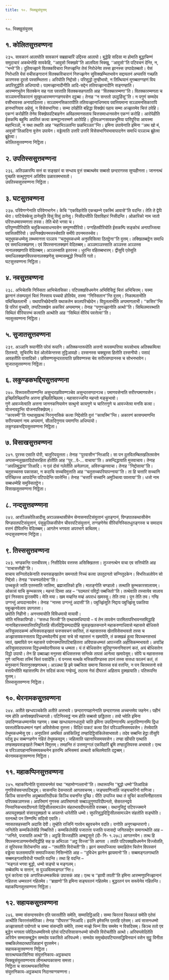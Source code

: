```yaml
---
title: १०. भिक्खुसंयुत्तम्

---
```

१०. भिक्खुसंयुत्तम्  


## १. कोलितसुत्तवण्णना

२३५. सावकानं आलापोति सावकानं सब्रह्मचारिं उद्दिस्स आलापो। बुद्धेहि सदिसा मा होमाति बुद्धाचिण्णं समुदाचारं अकथेन्तेहि सावकेहि, ‘‘आवुसो भिक्खवे’’ति आलपिता भिक्खू, ‘‘आवुसो’’ति पटिवचनं देन्ति, न, ‘‘भन्ते’’ति। दुतियज्झाने वितक्‍कविचारा निरुज्झन्ति तेसं निरोधेनेव तस्स झानस्स उप्पादेतब्बतो। येसं निरोधाति येसं वचीसङ्गारानं वितक्‍कविचारानं निरुज्झनेन सुविक्खम्भितभावेन सद्दायतनं अप्पवत्तिं गच्छति कारणस्स दूरतो पस्सम्भितत्ता। अरियोति निद्दोसो। परिसुद्धो तुण्हीभावो, न तित्थियानं मूगब्बतग्गहणं विय अपरिसुद्धोति अधिप्पायो। पठमज्झानादीनीति आदि-सद्देन ततियज्झानादीनि सङ्गण्हाति।  
आरम्मणभूतेन वितक्‍केन सह गता पवत्ताति वितक्‍कसहगताति आह ‘‘वितक्‍कारम्मणा’’ति। वितक्‍कारम्मणता च सञ्‍ञामनसिकारानं सुखुमआरम्मणग्गहणवसेन दट्ठब्बा। तेनाह ‘‘न सन्ततो उपट्ठहिंसू’’ति। न पगुणं सम्मदेव वसीभावस्स अनापादितत्ता। सञ्‍ञामनसिकारापीति ततियज्झानाधिगमाय पवत्तियमाना सञ्‍ञामनसिकारापि हानभागियाव अहेसुं, न विसेसभागिया। सम्मा ठपेहीति बहिद्धा विक्खेपं पहाय सम्मा अज्झत्तमेव चित्तं ठपेहि। एकग्गं करोहीति तेनेव विक्खेपपटिबाहनेन अविहतमानसताय चित्तसमाधानवसेन एकग्गं करोहि। आरोपेहीति ईसकम्पि बहुम्पि अपतितं कत्वा कम्मट्ठानारम्मणे आरोपेहि। दुतियअग्गसावकभूमिया पारिपूरिया आयस्मा महाभिञ्‍ञो, न यथा तथाति आह ‘‘महाभिञ्‍ञतन्ति छळभिञ्‍ञत’’न्ति। इमिना उपायेनाति इमिना ‘‘अथ खो मं, आवुसो’’तिआदिना वुत्तेन उपायेन। वड्ढेत्वाति उत्तरि उत्तरि विसेसभागियभावापादनेन समाधिं पञ्‍ञञ्‍च ब्रूहेत्वा ब्रूहेत्वा।  
कोलितसुत्तवण्णना निट्ठिता।  


## २. उपतिस्ससुत्तवण्णना

२३६. अतिउळारम्पि सत्तं वा सङ्खारं वा सन्धाय वुत्तं सब्बत्थमेव सब्बसो छन्दरागस्स सुप्पहीनत्ता। जाननत्थं पुच्छति सत्थुगुणानं अतिविय उळारतमभावतो।  
उपतिस्ससुत्तवण्णना निट्ठिता।  


## ३. घटसुत्तवण्णना

२३७. परिवेणग्गेनाति परिवेणभागेन। केचि ‘‘एकविहारेति एकच्छन्‍ने एकस्मिं आवासे’’ति वदन्ति। तेति ते द्वेपि थेरा। पाटियेक्‍केसु ठानेसूति विसुं विसुं ठानेसु। निसीदन्तीति दिवाविहारं निसीदन्ति। ओळारिको नाम जातो परित्तधम्मारम्मणत्ता तस्स। तेति थेरो भगवा च।  
परिपुण्णवीरियोति चतुकिच्‍चसाधनवसेन सम्पुण्णवीरियो। पग्गहितवीरियोति ईसकम्पि सङ्कोचं अनापज्‍जित्वा पवत्तितवीरियो। उपनिक्खेपनमत्तस्सेवाति समीपे ठपनमत्तस्सेव।  
चतुभूमकधम्मेसु लब्भमानत्ता पञ्‍ञाय ‘‘चतुभूमकधम्मे अनुपविसित्वा ठितट्ठेना’’ति वुत्तम्। लक्खितब्बट्ठेन समाधि एव समाधिलक्खणम्। एवं विपस्सनालक्खणं वेदितब्बम्। अञ्‍ञमञ्‍ञस्साति अञ्‍ञस्स अञ्‍ञस्स नानालक्खणाति वेदितब्बम्। अञ्‍ञस्साति इतरस्स। धुरन्ति वहितब्बभारम्। द्वीसुपि एतेसूति समाधिलक्खणविपस्सनालक्खणेसु सम्मासम्बुद्धो निप्फत्तिं गतो।  
घटसुत्तवण्णना निट्ठिता।  


## ४. नवसुत्तवण्णना

२३८. अभिचेतसि निस्सिता आभिचेतसिका। पटिपक्खविधमनेन अभिविसिट्ठं चित्तं अभिचित्तम्। यस्मा झानानं तंसम्पयुत्तं चित्तं निस्साय पच्‍चयो होतियेव, तस्मा ‘‘निस्सितान’’न्ति वुत्तम्। निकामलाभीति यथिच्छितलाभी । यथापरिच्छेदेनाति यथाकतेन कालपरिच्छेदेन। विपुललाभीति अप्पमाणलाभी। ‘‘कसिर’’न्ति हि परित्तं वुच्‍चति, तप्पटिपक्खेन अकसिरं अप्पमाणम्। तेनाह ‘‘पगुणज्झानोति अत्थो’’ति। सिथिलमारब्भाति सिथिलं वीरियारम्भं कत्वाति अत्थोति आह ‘‘सिथिलं वीरियं पवत्तेत्वा’’ति।  
नवसुत्तवण्णना निट्ठिता।  


## ५. सुजातसुत्तवण्णना

२३९. अञ्‍ञानि रूपानीति परेसं रूपानि। अतिक्‍कन्तरूपोति अत्तनो रूपसम्पत्तिया रूपसोभाय अतिक्‍कमित्वा ठितरूपो, सुचिरम्पि वेलं ओलोकेन्तस्स तुट्ठिआवहो। दस्सनस्स चक्खुस्स हितोति दस्सनीयो। पसादं आवहतीति पासादिको। छविवण्णसुन्दरतायाति छविवण्णस्स चेव सरीरसण्ठानस्स च सोभनभावेन।  
सुजातसुत्तवण्णना निट्ठिता।  


## ६. लकुण्डकभद्दियसुत्तवण्णना

२४०. विरूपसरीरवण्णन्ति असुन्दरछविवण्णञ्‍चेव असुन्दरसण्ठानञ्‍च। पमाणवसेनाति सरीरप्पमाणवसेन। इच्छितिच्छितन्ति अत्तना इच्छितिच्छितम्। महासारज्‍जन्ति महन्तो मङ्कुभावो।  
गुणे आवज्‍जेत्वाति अत्तना जाननकनियामेन सत्थुनो कायगुणे च चारित्तगुणे च आवज्‍जेत्वा मनसि कत्वा।  
योजनावट्टन्ति योजनपरिक्खेपम्।  
‘‘कायस्मी’’ति गाथासुखत्थं निरनुनासिकं कत्वा निद्देसोति वुत्तं ‘‘कायस्मि’’न्ति। अकारणं कायप्पमाणन्ति सरीरप्पमाणं नाम अप्पमाणं, सीलादिगुणाव पमाणन्ति अधिप्पायो।  
लकुण्डकभद्दियसुत्तवण्णना निट्ठिता।  


## ७. विसाखसुत्तवण्णना

२४१. पुरस्स एसाति पोरी, चातुरिययुत्तता। तेनाह ‘‘पुरवासीन’’न्तिआदि। सा पन दुतविलम्बितखलितवसेन अप्पसन्‍नलूखतादिदोसरहिता होतीति आह ‘‘पुर…पे॰… वाचाया’’ति। असन्दिद्धायाति मुत्तवाचाय। तेनाह ‘‘अपलिबुद्धाया’’तिआदि। न एलं दोसं गलेतीति अनेलगला, अविरुज्झनवाचा। तेनाह ‘‘निद्दोसाया’’ति। चतुसच्‍चस्स पकासका, न कदाचि सच्‍चविमुत्ताति आह ‘‘चतुसच्‍चपरियापन्‍नाया’’ति। ता हि चत्तारि सच्‍चानि परिच्छिज्‍ज आपादेन्ति पटिपादेन्ति पवत्तेन्ति। तेनाह ‘‘चत्तारि सच्‍चानि अमुञ्‍चित्वा पवत्ताया’’ति। धजो नाम सब्बधम्मेहि समुस्सितट्ठेन।  
विसाखसुत्तवण्णना निट्ठिता।  


## ८. नन्दसुत्तवण्ण्णना

२४२. आरञ्‍ञिकोतिआदीसु अरञ्‍ञकथासीसेन सेनासनपटिसंयुत्तानं धुतङ्गानं, पिण्डपातकथासीसेन पिण्डपातपटिसंयुत्तानं, पंसुकूलिकसीसेन चीवरपटिसंयुत्तानं, तग्गहणेनेव वीरियनिस्सितधुतङ्गस्स च समादाय वत्तनं दीपितन्ति वेदितब्बम्। आगतेन भगवता अपरभागे कथितम्।  
नन्दसुत्तवण्णना निट्ठिता।  


## ९. तिस्ससुत्तवण्णना

२४३. भण्डकन्ति पत्तचीवरम्। निसीदियेव वत्तस्स असिक्खितत्ता। तुज्‍जनत्थेन वाचा एव सत्तियोति आह ‘‘वाचासत्तीही’’ति।  
वाचाय सन्‍नितोदकेनाति वचनसङ्खातेन समन्ततो निच्‍चं कत्वा उपतुदनतो सन्‍नितुदकेन। विभत्तिअलोपेन सो निद्देसो। तेनाह ‘‘वचनपतोदेना’’ति।  
उच्‍चकुले जाति एतस्साति जातिमा, ब्रह्मजातिको इसि। मातङ्गोति चण्डालो। तत्थाति कुम्भकारसालायम्। ओकासं याचि कुम्भकारम्। महन्तं दिस्वा आह – ‘‘पठमतरं पविट्ठो पब्बजितो’’ति। तत्थेवाति तस्सायेव सालाय द्वारं निस्साय द्वारसमीपे। मेति मया। खम मय्हन्ति मय्हं अपराधं खमस्सु। तेति तया। पुन तेति तव। गण्हि उग्गन्तुं अप्पदानवसेन। तेनाह ‘‘नास्स उग्गन्तुं अदासी’’ति। पबुज्झिंसूति निद्दाय पबुज्झिंसु पकतिया पबुज्झनवेलाय उपगतत्ता।  
छवोति निहीनो। अनन्तमायोति विविधमायो मायावी।  
सोति मत्तिकापिण्डो। ‘‘सत्तधा भिज्‍जी’’ति एत्थायमधिप्पायो – यं तेन तापसेन पारमितापरिभावनसमिद्धाहि नानाविहारसमापत्तिपरिपूरिताहि सीलदिट्ठिसम्पदादीहि सुसङ्खतसन्ताने महाकरुणाधिवासे महासत्ते बोधिसत्ते अरियूपवादकम्मं अभिसपसङ्खातं फरुसवचनं पवत्तितं, तं महासत्तस्स खेत्तविसेसभावतो तस्स च अज्झासयफरुसताय दिट्ठधम्मवेदनीयं हुत्वा सचे सो महासत्तं न खमापेति, तं कक्खळं हुत्वा विपच्‍चनसभावं जातं, खमापिते पन महासत्ते पयोगसम्पत्तिपटिबाहितत्ता अविपाकधम्मतं आपज्‍जति अहोसिकम्मभावतो। अयञ्हि अरियूपवादपापस्स दिट्ठधम्मवेदनीयस्स च धम्मता। यं तं बोधिसत्तेन सूरियुग्गमननिवारणं कतं, अयं बोधिसत्तेन दिट्ठो उपायो। तेन हि उब्बाळ्हा मनुस्सा बोधिसत्तस्स सन्तिके तापसं आनेत्वा खमापेसुम्। सोपि च महासत्तस्स गुणे जानित्वा तस्मिं चित्तं पसादेसि। यं पनस्स मत्थके मत्तिकापिण्डस्स ठपनं तस्स सत्तधा फालनं कतं, तं मनुस्सानं चित्तानुरक्खणत्थम्। अञ्‍ञथा हि इमे पब्बजिता समाना चित्तस्स वसं वत्तन्ति, न पन चित्तमत्तनो वसे वत्तापेन्तीति महासत्तम्पि तेन सदिसं कत्वा गण्हेय्युं, तदस्स नेसं दीघरत्तं अहिताय दुक्खायाति। पतिरूपन्ति युत्तम्।  
तिस्ससुत्तवण्णना निट्ठिता।  


## १०. थेरनामकसुत्तवण्णना

२४४. अतीते खन्धपञ्‍चकेति अतीते अत्तभावे। छन्दरागप्पहानेनाति छन्दरागस्स अच्‍चन्तमेव जहनेन। पहीनं नाम होति अनपेक्खपरिच्‍चागतो। पटिनिस्सट्ठं नाम होति सब्बसो छड्डितत्ता। तयो भवेति इमिना उपादिण्णकधम्मानंयेव गहणम्। सब्बा खन्धायतनधातुयो चाति इमिना उपादिण्णानम्पि अनुपादिण्णानम्पि द्विधा पवत्तलोकियधम्मानं गहणं अविसेसेत्वा वुत्तत्ता। विदितं पाकटं कत्वा ठितं परिञ्‍ञाभिसमयवसेन। तेस्वेवाति तेभूमकधम्मेसु एव। अनुपलित्तं अमथितं असंकिलिट्ठं तण्हादिट्ठिसंकिलेसाभावतो। तदेव सब्बन्ति हेट्ठा तीसुपि पदेसु इध सब्बग्गहणेन गहितं तेभूमकवट्टम्। जहित्वाति पहानाभिसमयवसेन। तण्हा खीयति एत्थाति तण्हक्खयसङ्खाते निब्बाने विमुत्तम्। तमहन्ति तं उत्तमपुग्गलं एकविहारिं ब्रूमि तण्हादुतियस्स अभावतो। एत्थ च परिञ्‍ञापहानाभिसमयकथनेन इतरम्पि अभिसमयं अत्थतो कथितमेवाति दट्ठब्बम्।  
थेरनामकसुत्तवण्णना निट्ठिता।  


## ११. महाकप्पिनसुत्तवण्णना

२४५. महाकप्पिनोति पूजावचनमेतं यथा ‘‘महामोग्गल्‍लानो’’ति। तथारूपन्ति ‘‘बुद्धो धम्मो’’तिआदिकं गुणविसेसवन्तपटिबद्धम्। सासनन्ति देसन्तरतो आगतवचनम्। जङ्घवाणिजाति जङ्घचारिनो वाणिजा। किञ्‍चि सासनन्ति अपुब्बपवत्तिदीपकं किञ्‍चि वचनन्ति पुच्छि। पीति उप्पज्‍जि यथा तं सुचिरं कताभिनीहारताय परिपक्‍कञाणस्स। अपरिमाणं गुणस्स अपरिमाणतो सब्बञ्‍ञुगुणपरिदीपनतो, सेसरतनद्वये निय्यानिकभावदीपनतो दिट्ठिसीलसामञ्‍ञेन संहतभावदीपनतोति वत्तब्बम्। यथानुसिट्ठं पटिपज्‍जमाने अपायदुक्खतो संसारदुक्खतो च अपतन्ते धारेतीति धम्मो। सुपरिसुद्धदिट्ठिसीलसामञ्‍ञेन संहतोति सङ्घोति। रतनत्थो पन तिण्णम्पि सदिसो एवाति।  
नवसतसहस्सानि अदासि देवी। तुम्हेति राजिनिं गारवेन बहुवचनेन वदति। रागोति अनुगच्छन्तरागो।  
जनितेति कम्मकिलेसेहि निब्बत्तिते। कम्मकिलेसेहि पजातत्ता पजाति पजासद्दो जनितसद्देन समानत्थोति आह – ‘‘जनिते, पजायाति अत्थो’’ति। अट्ठहि विज्‍जाहीति अम्बट्ठसुत्ते (दी॰ नि॰ १.२७८) आगतनयेन। तत्थ हि विपस्सनाञाणमनोमयिद्धीहि सह छ अभिञ्‍ञा ‘‘अट्ठ विज्‍जा’’ति आगता । तपति पटिपक्खविधमनेन विज्‍जोतति, तं सूरियस्स विरोचनन्ति आह – ‘‘तपतीति विरोचती’’ति। झानं समापज्‍जित्वा समाहितेन चित्तेन विपस्सनं वड्ढेत्वा फलसमापत्तिं समापज्‍जित्वा निसिन्‍नोति आह – ‘‘दुविधेन झानेन झायमानो’’ति। सब्बमङ्गलगाथाति सब्बमङ्गलाविरोधी गाथाति वदन्ति। तथा हि वदन्ति –  
‘‘मङ्गलं भगवा बुद्धो, धम्मो सङ्घो च मङ्गलम्।  
सब्बेसम्पि च सत्तानं, स पुञ्‍ञवितमङ्गल’’न्ति॥  
पूजं कारेत्वा एकं अगारिकधम्मकथिकं उपासकं आह। एत्थ च ‘‘झायी तपती’’ति इमिना आरम्मणूपनिज्झानानं गहितत्ता धम्मरतनं गहितमेव। ‘‘ब्राह्मणो’’ति इमिना सङ्घरतनं गहितमेव। बुद्धरतनं पन सरूपेनेव गहितन्ति।  
महाकप्पिनसुत्तवण्णना निट्ठिता।  


## १२. सहायकसुत्तवण्णना

२४६. सम्मा संसन्दनवसेन एति पवत्ततीति समेति, सम्मादिट्ठिआदि। सम्मा चिररत्तं चिरकालं समेति एतेसं अत्थीति चिररत्तंसमेतिका। तेनाह ‘‘दीघरत्त’’न्तिआदि। इदानि इमेसन्ति एतरहि एतेसम्। अयं सासनधम्मो अज्झासयतो पयोगतो च सम्मा संसन्दति समेति, तस्मा मज्झे भिन्‍नं विय सममेव न विसदिसम्। किञ्‍च ततो एव बुद्धेन भगवता पवेदितधम्मविनये एतेसं पटिपत्तिसासनधम्मो सोभति विरोचतीति अत्थो। अरियप्पवेदितेति अरियेन सम्मासम्बुद्धेन सम्मदेव पकासिते अरियधम्मे। सम्मदेव समुच्छेदपटिप्पस्सद्धिविनयानं वसेन सुट्ठु विनीता सब्बकिलेसदरथपरिळाहानं वूपसमेन।  
सहायकसुत्तवण्णना निट्ठिता।  
सारत्थप्पकासिनिया संयुत्तनिकाय-अट्ठकथाय  
भिक्खुसंयुत्तवण्णनाय लीनत्थप्पकासना समत्ता।  
निट्ठिता च सारत्थप्पकासिनिया  
संयुत्तनिकाय-अट्ठकथाय निदानवग्गवण्णना।  